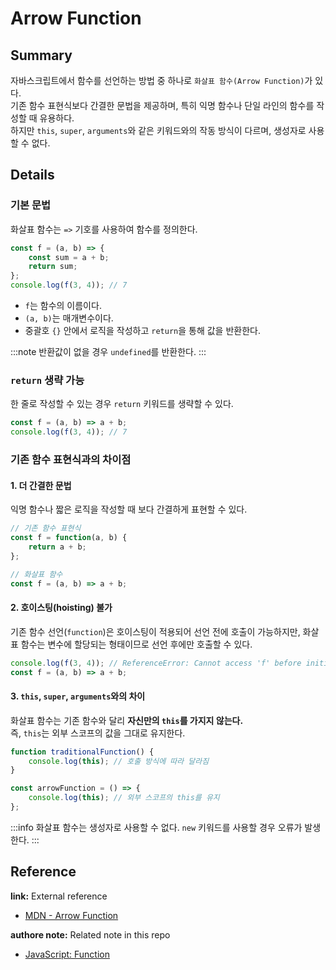 # Arrow Function

## Summary
자바스크립트에서 함수를 선언하는 방법 중 하나로 `화살표 함수(Arrow Function)`가 있다.  
기존 함수 표현식보다 간결한 문법을 제공하며, 특히 익명 함수나 단일 라인의 함수를 작성할 때 유용하다.  
하지만 `this`, `super`, `arguments`와 같은 키워드와의 작동 방식이 다르며, 생성자로 사용할 수 없다.

## Details

### 기본 문법
화살표 함수는 `=>` 기호를 사용하여 함수를 정의한다.

```js
const f = (a, b) => {
    const sum = a + b;
    return sum;
};
console.log(f(3, 4)); // 7
```
- `f`는 함수의 이름이다.
- `(a, b)`는 매개변수이다.
- 중괄호 `{}` 안에서 로직을 작성하고 `return`을 통해 값을 반환한다.

:::note
반환값이 없을 경우 `undefined`를 반환한다.
:::

### `return` 생략 가능
한 줄로 작성할 수 있는 경우 `return` 키워드를 생략할 수 있다.

```js
const f = (a, b) => a + b;
console.log(f(3, 4)); // 7
```

### 기존 함수 표현식과의 차이점
#### 1. 더 간결한 문법
익명 함수나 짧은 로직을 작성할 때 보다 간결하게 표현할 수 있다.

```js
// 기존 함수 표현식
const f = function(a, b) {
    return a + b;
};

// 화살표 함수
const f = (a, b) => a + b;
```

#### 2. **호이스팅(hoisting) 불가**
기존 함수 선언(`function`)은 호이스팅이 적용되어 선언 전에 호출이 가능하지만, 화살표 함수는 변수에 할당되는 형태이므로 선언 후에만 호출할 수 있다.

```js
console.log(f(3, 4)); // ReferenceError: Cannot access 'f' before initialization
const f = (a, b) => a + b;
```

#### 3. **`this`, `super`, `arguments`와의 차이**
화살표 함수는 기존 함수와 달리 **자신만의 `this`를 가지지 않는다.**  
즉, `this`는 외부 스코프의 값을 그대로 유지한다.

```js
function traditionalFunction() {
    console.log(this); // 호출 방식에 따라 달라짐
}

const arrowFunction = () => {
    console.log(this); // 외부 스코프의 this를 유지
};
```

:::info
화살표 함수는 생성자로 사용할 수 없다. `new` 키워드를 사용할 경우 오류가 발생한다.
:::

## Reference

**link:** External reference
- [MDN - Arrow Function](https://developer.mozilla.org/en-US/docs/Web/JavaScript/Reference/Functions/Arrow_functions)

**authore note:** Related note in this repo
- [JavaScript: Function](./Function.md)